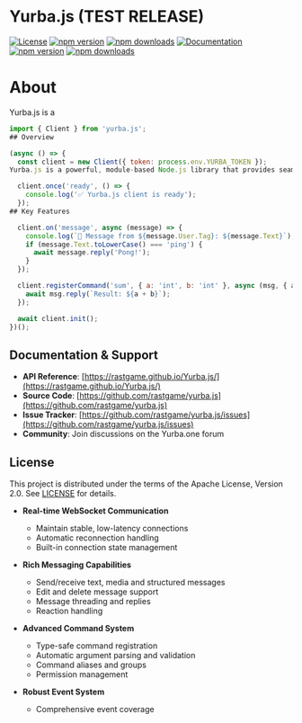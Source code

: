 # Yurba.js (TEST RELEASE)

[![License](https://img.shields.io/badge/license-Apache%202.0-blue.svg)](LICENSE)
[![npm version](https://img.shields.io/npm/v/yurba.js.svg?maxAge=3600)](https://www.npmjs.com/package/yurba.js)
[![npm downloads](https://img.shields.io/npm/dt/yurba.js.svg?maxAge=3600)](https://www.npmjs.com/package/yurba.js)
[![Documentation](https://github.com/RastGame/Yurba.js/actions/workflows/static.yml/badge.svg)](https://rastgame.github.io/Yurba.js/)
[![npm version](https://rasgen.vercel.app/api/npm?package=yurba.js&type=version)](https://www.npmjs.com/package/yurba.js)
[![npm downloads](https://rasgen.vercel.app/api/npm?package=yurba.js&type=downloads)](https://www.npmjs.com/package/yurba.js)

# About
Yurba.js is a 




```js
import { Client } from 'yurba.js';
## Overview

(async () => {
  const client = new Client({ token: process.env.YURBA_TOKEN });
Yurba.js is a powerful, module-based Node.js library that provides seamless integration with the Yurba.one messaging platform. With its focus on performance, reliability and extensibility, Yurba.js offers developers a comprehensive API for handling real-time communication, message processing, and RESTful interactions.

  client.once('ready', () => {
    console.log('✅ Yurba.js client is ready');
  });
## Key Features

  client.on('message', async (message) => {
    console.log(`🔔 Message from ${message.User.Tag}: ${message.Text}`);
    if (message.Text.toLowerCase() === 'ping') {
      await message.reply('Pong!');
    }
  });

  client.registerCommand('sum', { a: 'int', b: 'int' }, async (msg, { a, b }) => {
    await msg.reply(`Result: ${a + b}`);
  });

  await client.init();
})();
```

## Documentation & Support

* **API Reference**: [https://rastgame.github.io/Yurba.js/](https://rastgame.github.io/Yurba.js/)
* **Source Code**: [https://github.com/rastgame/yurba.js](https://github.com/rastgame/yurba.js)
* **Issue Tracker**: [https://github.com/rastgame/yurba.js/issues](https://github.com/rastgame/yurba.js/issues)
* **Community**: Join discussions on the Yurba.one forum

## License

This project is distributed under the terms of the Apache License, Version 2.0. See [LICENSE](LICENSE) for details.
- **Real-time WebSocket Communication**
  - Maintain stable, low-latency connections
  - Automatic reconnection handling
  - Built-in connection state management
  
- **Rich Messaging Capabilities** 
  - Send/receive text, media and structured messages
  - Edit and delete message support
  - Message threading and replies
  - Reaction handling
  
- **Advanced Command System**
  - Type-safe command registration
  - Automatic argument parsing and validation
  - Command aliases and groups
  - Permission management
  
- **Robust Event System**
  - Comprehensive event coverage

